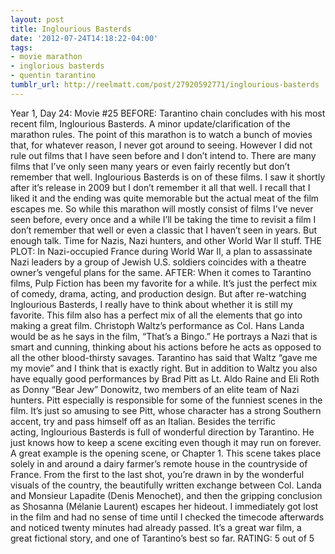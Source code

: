 ```yaml
---
layout: post
title: Inglourious Basterds
date: '2012-07-24T14:18:22-04:00'
tags:
- movie marathon
- inglorious basterds
- quentin tarantino
tumblr_url: http://reelmatt.com/post/27920592771/inglourious-basterds
---
```

Year 1, Day 24: Movie #25
BEFORE: Tarantino chain concludes with his most recent film, Inglourious Basterds. A minor update/clarification of the marathon rules. The point of this marathon is to watch a bunch of movies that, for whatever reason, I never got around to seeing. However I did not rule out films that I have seen before and I don’t intend to.
There are many films that I’ve only seen many years or even fairly recently but don’t remember that well. Inglourious Basterds is on of these films. I saw it shortly after it’s release in 2009 but I don’t remember it all that well. I recall that I liked it and the ending was quite memorable but the actual meat of the film escapes me. So while this marathon will mostly consist of films I’ve never seen before, every once and a while I’ll be taking the time to revisit a film I don’t remember that well or even a classic that I haven’t seen in years.
But enough talk. Time for Nazis, Nazi hunters, and other World War II stuff.
THE PLOT: In Nazi-occupied France during World War II, a plan to assassinate Nazi leaders by a group of Jewish U.S. soldiers coincides with a theatre owner’s vengeful plans for the same.
AFTER: When it comes to Tarantino films, Pulp Fiction has been my favorite for a while. It’s just the perfect mix of comedy, drama, acting, and production design. But after re-watching Inglourious Basterds, I really have to think about whether it is still my favorite.
This film also has a perfect mix of all the elements that go into making a great film. Christoph Waltz’s performance as Col. Hans Landa would be as he says in the film, “That’s a Bingo.” He portrays a Nazi that is smart and cunning, thinking about his actions before he acts as opposed to all the other blood-thirsty savages. Tarantino has said that Waltz “gave me my movie” and I think that is exactly right. But in addition to Waltz you also have equally good performances by Brad Pitt as Lt. Aldo Raine and Eli Roth as Donny “Bear Jew” Donowitz, two members of an elite team of Nazi hunters. Pitt especially is responsible for some of the funniest scenes in the film. It’s just so amusing to see Pitt, whose character has a strong Southern accent, try and pass himself off as an Italian.
Besides the terrific acting, Inglourious Basterds is full of wonderful direction by Tarantino. He just knows how to keep a scene exciting even though it may run on forever. A great example is the opening scene, or Chapter 1. This scene takes place solely in and around a dairy farmer’s remote house in the countryside of France. From the first to the last shot, you’re drawn in by the wonderful visuals of the country, the beautifully written exchange between Col. Landa and Monsieur Lapadite (Denis Menochet), and then the gripping conclusion as Shosanna (Mélanie Laurent) escapes her hideout. I immediately got lost in the film and had no sense of time until I checked the timecode afterwards and noticed twenty minutes had already passed.
It’s a great war film, a great fictional story, and one of Tarantino’s best so far.
RATING: 5 out of 5
